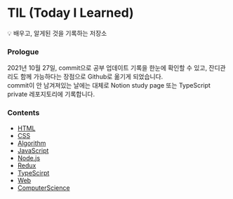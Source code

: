# TIL (Today I Learned)

💡 배우고, 알게된 것을 기록하는 저장소

### Prologue
2021년 10월 27일, commit으로 공부 업데이트 기록을 한눈에 확인할 수 있고, 잔디관리도 함께 가능하다는 장점으로 Github로 옮기게 되었습니다.</br>
commit이 안 남겨져있는 날에는 대체로 Notion study page 또는 TypeScript private 레포지토리에 기록합니다. 

### Contents

- [HTML](https://github.com/cue28/TIL/tree/main/HTML)
- [CSS](https://github.com/cue28/TIL/tree/main/CSS)
- [Algorithm](https://github.com/cue28/TIL/tree/main/Algorithm)
- [JavaScript](https://github.com/cue28/TIL/tree/main/JavaScript)
- [Node.js](https://github.com/cue28/TIL/tree/main/Node.js)
- [Redux](https://github.com/cue28/TIL/tree/main/Redux)
- [TypeScirpt](https://github.com/cue28/TIL/tree/main/TypeScript)
- [Web](https://github.com/cue28/TIL/tree/main/Web)
- [ComputerScience](https://github.com/cue28/TIL/tree/main/computerScience)
